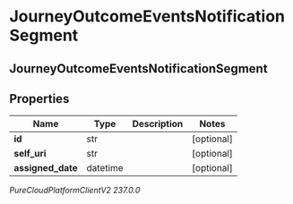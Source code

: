 # JourneyOutcomeEventsNotificationSegment

## JourneyOutcomeEventsNotificationSegment

## Properties

|Name | Type | Description | Notes|
|------------ | ------------- | ------------- | -------------|
| **id** | str |  | [optional] |
| **self_uri** | str |  | [optional] |
| **assigned_date** | datetime |  | [optional] |



_PureCloudPlatformClientV2 237.0.0_

